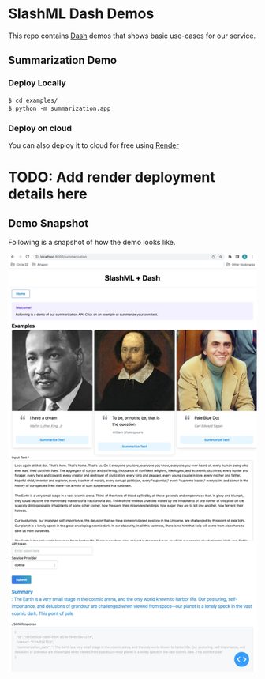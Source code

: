 # SlashML Dash Demos

This repo contains [Dash](https://dash.plotly.com/) demos that shows basic use-cases for our service.

## Summarization Demo

### Deploy Locally

```
$ cd examples/
$ python -m summarization.app
```


### Deploy on cloud

You can also deploy it to cloud for free using [Render](https://www.render.com)

# TODO: Add render deployment details here



## Demo Snapshot

Following is a snapshot of how the demo looks like.

![Render](summarization-demo.jpeg)
